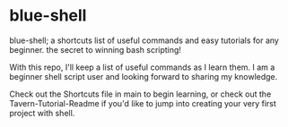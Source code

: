 # blue-shell
blue-shell; a shortcuts list of useful commands and easy tutorials for any beginner. the secret to winning bash scripting! 

With this repo, I'll keep a list of useful commands as I learn them. I am a beginner shell script user and looking forward to sharing my knowledge. 

Check out the Shortcuts file in main to begin learning, or check out the Tavern-Tutorial-Readme if you'd like to jump into creating your very first project with shell. 
